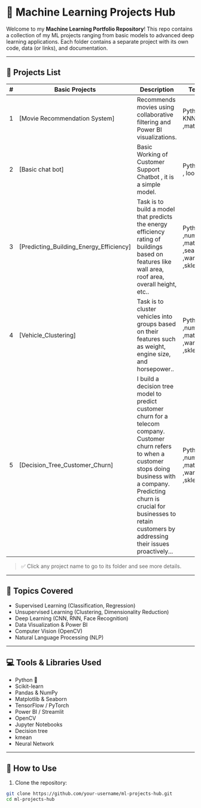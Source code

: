 # 🧠 Machine Learning Projects Hub

Welcome to my **Machine Learning Portfolio Repository**! This repo contains a collection of my ML projects ranging from basic models to advanced deep learning applications. Each folder contains a separate project with its own code, data (or links), and documentation.

---

## 📁 Projects List

| # | Basic Projects | Description | Technologies |
|--:|--------------|-------------|--------------|
| 1 | [Movie Recommendation System] | Recommends movies using collaborative filtering and Power BI visualizations. | Python, Pandas, KNN, numpy ,mathplotlip |
| 2 | [Basic chat bot] | Basic Working of  Customer Support Chatbot , it is a simple model. | Python(Dictionary , loop ) |
| 3 | [Predicting_Building_Energy_Efficiency] | Task is to build a model that predicts the energy efficiency rating of buildings based on features like wall area, roof area, overall height, etc.. | Python (pandas ,numpy ,matplotlib ,seaborn ,warnings ,sklearn )|
| 4 | [Vehicle_Clustering] | Task is to cluster vehicles into groups based on their features such as weight, engine size, and horsepower.. | Python (pandas ,numpy ,matplotlib  ,warnings ,sklearn ) |
| 5 | [Decision_Tree_Customer_Churn] | I build a decision tree model to predict customer churn for a telecom company. Customer churn refers to when a customer stops doing business with a company. Predicting churn is crucial for businesses to retain customers by addressing their issues proactively... | Python (pandas ,numpy ,matplotlib  ,warnings ,sklearn ) |

> ✅ Click any project name to go to its folder and see more details.

---

## 📌 Topics Covered

- Supervised Learning (Classification, Regression)
- Unsupervised Learning (Clustering, Dimensionality Reduction)
- Deep Learning (CNN, RNN, Face Recognition)
- Data Visualization & Power BI
- Computer Vision (OpenCV)
- Natural Language Processing (NLP)

---

## 💻 Tools & Libraries Used

- Python 🐍
- Scikit-learn
- Pandas & NumPy
- Matplotlib & Seaborn
- TensorFlow / PyTorch
- Power BI / Streamlit
- OpenCV
- Jupyter Notebooks
- Decision tree
- kmean
- Neural Network

---

## 🔧 How to Use

1. Clone the repository:
```bash
git clone https://github.com/your-username/ml-projects-hub.git
cd ml-projects-hub
